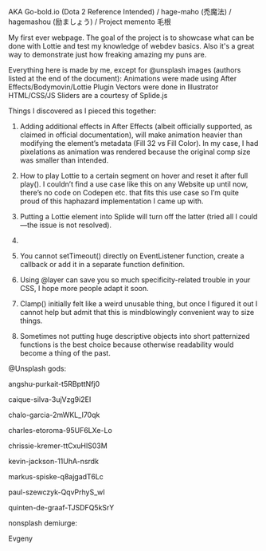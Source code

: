AKA Go-bold.io (Dota 2 Reference Intended) / hage-maho (禿魔法) / hagemashou (励ましょう) / Project memento 毛根


My first ever webpage. The goal of the project is to showcase what can be done with Lottie and test my knowledge of webdev basics. Also it's a great way to demonstrate just how freaking amazing my puns are. 


Everything here is made by me, except for @unsplash images (authors listed at the end of the document):
Animations were made using After Effects/Bodymovin/Lottie Plugin
Vectors were done in Illustrator
HTML/CSS/JS
Sliders are a courtesy of Splide.js


Things I discovered as I pieced this together: 

1. Adding additional effects in After Effects (albeit officially supported, as claimed in official documentation), will make animation heavier than modifying the element’s metadata (Fill 32 vs Fill Color). In my case, I had pixelations as animation was rendered because the original comp size was smaller than intended. 

2. How to play Lottie to a certain segment on hover and reset it after full play(). I couldn’t find a use case like this on any Website up until now, there’s no code on Codepen etc. that fits this use case so I’m quite proud of this haphazard implementation I came up with. 

3. Putting a Lottie element into Splide will turn off the latter (tried all I could—the issue is not resolved).

4. <dialog> element [1] [2] by default can be removed by pressing Esc, which in this case ruined user journey I originally came up with, so I had to drop a fallback for that. 

5. You cannot setTimeout() directly on EventListener function, create a callback or add it in a separate function definition.

6. Using @layer can save you so much specificity-related trouble in your CSS, I hope more people adapt it soon.

7. Clamp() initially felt like a weird unusable thing, but once I figured it out I cannot help but admit that this is mindblowingly convenient way to size things. 

8. Sometimes not putting huge descriptive objects into short patternized functions is the best choice because otherwise readability would become a thing of the past. 


@Unsplash gods: 

angshu-purkait-t5RBpttNfj0

caique-silva-3ujVzg9i2EI

chalo-garcia-2mWKL_I70qk

charles-etoroma-95UF6LXe-Lo

chrissie-kremer-ttCxuHlS03M

kevin-jackson-11UhA-nsrdk

markus-spiske-q8ajgadT6Lc

paul-szewczyk-QqvPrhyS_wI

quinten-de-graaf-TJSDFQ5kSrY


nonsplash demiurge:

Evgeny 
